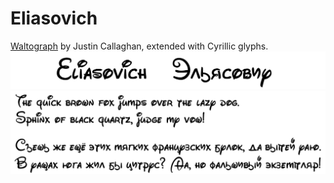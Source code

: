 # Eliasovich

[Waltograph](https://mickeyavenue.com/fonts/waltograph/) by Justin Callaghan, extended with Cyrillic glyphs.
![eliasovich_title](documentation/eliasovich_title.png)
![eliasovich_pangrams](documentation/eliasovich_pangrams.png)
